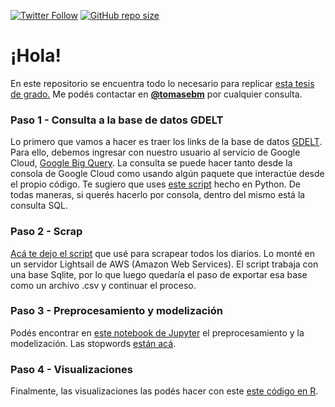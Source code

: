 [![Twitter Follow](https://img.shields.io/twitter/follow/tomasebm?style=social)](https://twitter.com/tomasebm)
[![GitHub repo size](https://img.shields.io/github/repo-size/tomasebm/topicmodeling)](https://github.com/tomasebm/topicmodeling/)

# ¡Hola!

En este repositorio se encuentra todo lo necesario para replicar [esta tesis de grado.](https://drive.google.com/file/d/1WCtX9UaLi21UN-yqkNNtShOcmj_tqdNm/view?usp=sharing) Me podés contactar en **[@tomasebm](https://twitter.com/tomasebm)** por cualquier consulta.


### Paso 1 - Consulta a la base de datos GDELT

Lo primero que vamos a hacer es traer los links de la base de datos [GDELT](https://www.gdeltproject.org/). Para ello, debemos ingresar con nuestro usuario al servicio de Google Cloud, [Google Big Query](https://cloud.google.com/bigquery). La consulta se puede hacer tanto desde la consola de Google Cloud como usando algún paquete que interactúe desde el propio código. Te sugiero que uses [este script](https://github.com/tomasebm/topicmodeling/blob/main/consultabigquery.py) hecho en Python. De todas maneras, si querés hacerlo por consola, dentro del mismo está la consulta SQL.

### Paso 2 - Scrap

[Acá te dejo el script](https://github.com/tomasebm/topicmodeling/blob/main/scraper.py) que usé para scrapear todos los diarios. Lo monté en un servidor Lightsail de AWS (Amazon Web Services). El script trabaja con una base Sqlite, por lo que luego quedaría el paso de exportar esa base como un archivo .csv y continuar el proceso.

### Paso 3 - Preprocesamiento y modelización

Podés encontrar en [este notebook de Jupyter](https://github.com/tomasebm/topicmodeling/blob/main/notebook.ipynb) el preprocesamiento y la modelización. Las stopwords [están acá](https://github.com/tomasebm/topicmodeling/blob/main/stopwords.txt).

### Paso 4 - Visualizaciones

Finalmente, las visualizaciones las podés hacer con este [este código en R](https://github.com/tomasebm/topicmodeling/blob/main/VizTopic_TOM.R).


